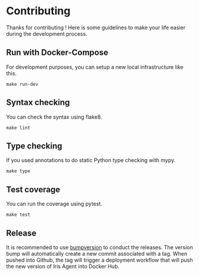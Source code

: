 # Contributing

Thanks for contributing ! Here is some guidelines to make your life easier during the development process.



## Run with Docker-Compose

For development purposes, you can setup a new local infrastructure like this.

```
make run-dev
```

## Syntax checking

You can check the syntax using flake8.

```
make lint
```

## Type checking

If you used annotations to do static Python type checking with mypy.

```
make type
```

## Test coverage

You can run the coverage using pytest.

```
make test
```


## Release

It is recommended to use [bumpversion](https://pypi.org/project/bumpversion/0.6.0/) to conduct the releases.
The version bump will automatically create a new commit associated with a tag.
When pushed into Github, the tag will trigger a deployment workflow that will push the new version of Iris Agent into Docker Hub.